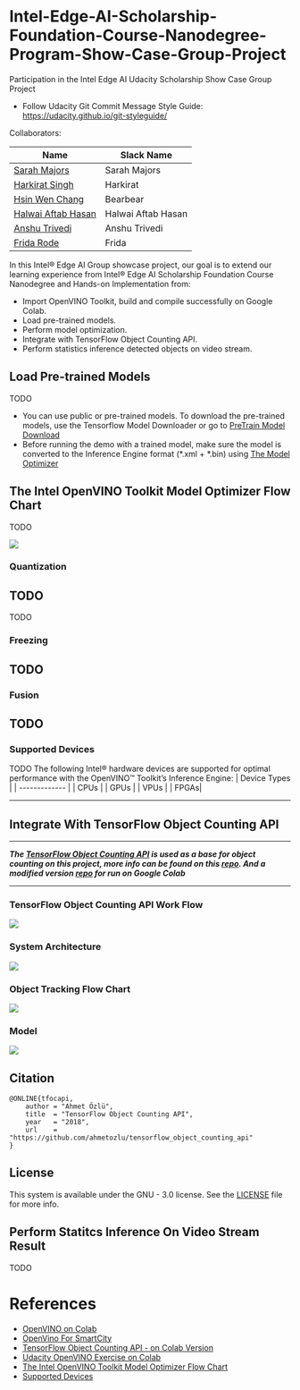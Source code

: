 # Intel-Edge-AI-Scholarship-Foundation-Course-Nanodegree-Program-Show-Case-Group-Project

Participation in the Intel Edge AI Udacity Scholarship Show Case Group Project  
* Follow Udacity Git Commit Message Style Guide: https://udacity.github.io/git-styleguide/     

[image1]: ./images/ModelOptimizerFlow.png    
[image2]: ./images/TensorFlowObjectCountingAPI.jpg 
[image3]: ./images/VideoTrackingFlow.png 
[image4]: ./images/SSDWithMobilenet.png
[image5]: ./images/result.gif
[image6]: ./images/Flow.png

Collaborators:  

| Name | Slack Name |
| ------------------------- | ------------------------- |
| [Sarah Majors](https://github.com/sfmajors373) | Sarah Majors | 
| [Harkirat Singh](https://github.com/Harkirat155) | Harkirat |
| [Hsin Wen Chang](https://github.com/Polarbeargo) | Bearbear |
| [Halwai Aftab Hasan](https://github.com/ahkhalwai) | Halwai Aftab Hasan |
| [Anshu Trivedi](https://github.com/AnshuTrivedi) | Anshu Trivedi |
| [Frida Rode](https://github.com/fridarode) | Frida |

In this Intel® Edge AI Group showcase project, our goal is to extend our learning experience from Intel® Edge AI Scholarship Foundation Course Nanodegree and Hands-on Implementation from:    
* Import OpenVINO Toolkit, build and compile successfully on Google Colab.  
* Load pre-trained models.  
* Perform model optimization.  
* Integrate with TensorFlow Object Counting API.  
* Perform statistics inference detected objects on video stream.

## Load Pre-trained Models   
TODO

*  You can use public or pre-trained models. To download the pre-trained models, use the Tensorflow Model Downloader or go to [PreTrain Model Download](http://download.tensorflow.org/models/object_detection/ssd_mobilenet_v2_coco_2018_03_29.tar.gz)
* Before running the demo with a trained model, make sure the model is converted to the Inference Engine format (*.xml + *.bin) using [The Model Optimizer](https://docs.openvinotoolkit.org/latest/_docs_MO_DG_Deep_Learning_Model_Optimizer_DevGuide.html)

## The Intel OpenVINO Toolkit Model Optimizer Flow Chart 
TODO  

![][image1]  
### Quantization
TODO
---
TODO
### Freezing
TODO
---
### Fusion
TODO
---  

### Supported Devices
TODO
The following Intel® hardware devices are supported for optimal performance with the OpenVINO™ Toolkit’s Inference Engine:
| Device Types  | 
| ------------- | 
| CPUs  | 
| GPUs  |
| VPUs  | 
| FPGAs|

---
## Integrate With TensorFlow Object Counting API  
--- 
***The [TensorFlow Object Counting API](https://github.com/ahmetozlu/tensorflow_object_counting_api) is used as a base for object counting on this project, more info can be found on this [repo](https://github.com/ahmetozlu/tensorflow_object_counting_api). And a modified version [repo](https://github.com/Polarbeargo/tensorflow_object_counting_api.git) for run on Google Colab***

---
### TensorFlow Object Counting API  Work Flow
![][image6]
### System Architecture  
![][image2] 

### Object Tracking Flow Chart
![][image3] 
### Model  
![][image4] 
## Citation  

    @ONLINE{tfocapi,
        author = "Ahmet Özlü",
        title  = "TensorFlow Object Counting API",
        year   = "2018",
        url    = "https://github.com/ahmetozlu/tensorflow_object_counting_api"
    }

## License
This system is available under the GNU - 3.0 license. See the [LICENSE](https://github.com/Polarbeargo/Intel-Edge-AI-Scholarship-Foundation-Course-Nanodegree-Program-Show-Case-Group-Project/blob/master/LICENSE) file for more info.

## Perform Statitcs Inference On Video Stream Result
TODO  

# References

* [OpenVINO on Colab](https://github.com/alihussainia/OpenDevLibrary)  
* [OpenVino For SmartCity](https://github.com/incluit/OpenVino-For-SmartCity)  
* [TensorFlow Object Counting API - on Colab Version](https://github.com/Polarbeargo/tensorflow_object_counting_api.git)  
* [Udacity OpenVINO Exercise on Colab](https://colab.research.google.com/drive/1xla23daYYbTIfbdHF0nyHzHyoAvVtyaG#scrollTo=niqr_H0TD4Ie&forceEdit=true&sandboxMode=true)  
* [The Intel OpenVINO Toolkit Model Optimizer Flow Chart](https://docs.openvinotoolkit.org/latest/_docs_MO_DG_Deep_Learning_Model_Optimizer_DevGuide.html)
* [Supported Devices](https://docs.openvinotoolkit.org/latest/_docs_IE_DG_supported_plugins_Supported_Devices.html)
